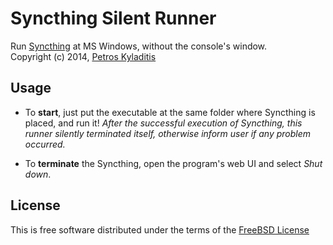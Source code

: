 # Syncthing Silent Runner
Run [Syncthing](http://syncthing.net/) at MS Windows, without the console's window.  
Copyright (c) 2014, [Petros Kyladitis](http://www.multipetros.gr/)


## Usage
- To **start**, just put the executable at the same folder where Syncthing is placed, and run it! _After the successful execution of Syncthing, this runner silently terminated itself, otherwise inform user if any problem occurred._

- To **terminate** the Syncthing, open the program's web UI and select _Shut down_.

## License 
This is free software distributed under the terms of the [FreeBSD License](http://www.multipetros.gr/freebsd-license/)